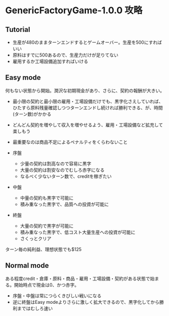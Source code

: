 # GenericFactoryGame-1.0.0 攻略

## Tutorial

* 生産が480のままターンエンドするとゲームオーバー。生産を500にすればいい
* 原料はすでに500あるので、生産力だけが足りてない
* 雇用するか工場設備追加すればいける

## Easy mode

何もない状態から開始。潤沢な初期現金があり、さらに、契約の報酬が大きい。

* 最小限の契約と最小限の雇用・工場設備だけでも、黒字化さえしていれば、ひたすら原料残量確認しつつターンエンドし続ければ勝利できる、が、時間(ターン数)がかかる
* どんどん契約を増やして収入を増やせるよう、雇用・工場設備など拡充して楽しもう
* 最重要なのは商品不足によるペナルティをくらわないこと

* 序盤
    * 少量の契約は割高なので容易に黒字
    * 大量の契約は割安なのでむしろ赤字になる
    * なるべく少ないターン数で、creditを稼ぎたい
* 中盤
    * 中量の契約も黒字で可能に
    * 積み重なった黒字で、品質への投資が可能に
* 終盤
    * 大量の契約で黒字が可能に
    * 積み重なった黒字で、低コスト大量生産への投資が可能に
    * さくっとクリア

ターン毎の純利益、理想状態でも$125

## Normal mode

ある程度credit・倉庫・原料・商品・雇用・工場設備・契約がある状態で始まる。開始時点で現金は0、かつ赤字。

* 序盤・中盤は常につらくきびしい戦いになる
* 逆に終盤はEasy modeよりさらに激しく拡大できるので、黒字化してから勝利まではむしろ速い
